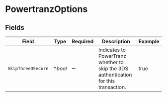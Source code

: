 # PowertranzOptions


## Fields

| Field                                                                                | Type                                                                                 | Required                                                                             | Description                                                                          | Example                                                                              |
| ------------------------------------------------------------------------------------ | ------------------------------------------------------------------------------------ | ------------------------------------------------------------------------------------ | ------------------------------------------------------------------------------------ | ------------------------------------------------------------------------------------ |
| `SkipThreeDSecure`                                                                   | **bool*                                                                              | :heavy_minus_sign:                                                                   | Indicates to PowerTranz whether to skip the 3DS authentication for this transaction. | true                                                                                 |